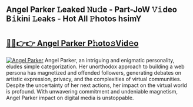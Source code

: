 ## Angel Parker 𝙻eaked 𝙽u𝚍e - Part-JoW 𝚅𝚒deo B𝚒kini 𝙻eaks - Hot All 𝙿hotos hsimY

# <h2><a href="http://ld02cjo.urlbe.top/?page=Angel+Parker">🔗🔗👉👉 Angel Parker P𝚑oto𝚜Vid𝚎o</a></h2>

[![Angel Parker](https://i.imgur.com/eBuTRDB.gif)](http://ld02cjo.urlbe.top/?page=Angel+Parker)
Angel Parker, an intriguing and enigmatic personality, eludes simple categorization. Her unorthodox approach to building a web persona has magnetized and offended followers, generating debates on artistic expression, privacy, and the complexities of virtual communities. Despite the uncertainty of her next actions, her impact on the virtual world is profound. With unwavering commitment and undeniable magnetism, Angel Parker impact on digital media is unstoppable.
